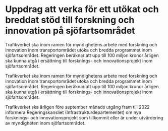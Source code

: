 # Uppdrag att verka för ett utökat och breddat stöd till forskning och innovation på sjöfartsområdet

Trafikverket ska inom ramen för myndighetens arbete med forskning och innovation inom transportområdet utöka och bredda programmet inom sjöfartsområdet. Regeringen beräknar att upp till 100 miljon kronor årligen ska kunna utgå i ersättning till forsknings- och innovationsprojekt inom sjöfartsområdet.

Trafikverket ska inom ramen för myndighetens arbete med forskning och innovation inom transportområdet utöka och bredda programmet inom sjöfartsområdet. Regeringen beräknar att upp till 100 miljon kronor årligen ska kunna utgå i ersättning till forsknings- och innovationsprojekt inom sjöfartsområdet.

Trafikverket ska årligen före september månads utgång fram till 2022  informera Regeringskansliet (Infrastrukturdepartementet) om nya forsknings- och innovationsprojekt som tillkommit eller är under utvärdering av myndigheten inom sjöfartsområdet.
